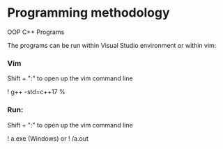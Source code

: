 # Programming methodology
 OOP C++ Programs

The programs can be run within Visual Studio environment or within vim:

<h3>Vim</h3>

Shift + ":" to open up the vim command line

! g++ -std=c++17 % 

<h3> Run: </h3>

Shift + ":" to open up the vim command line

! a.exe (Windows) or ! /a.out
